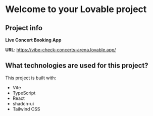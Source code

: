 # Welcome to your Lovable project

## Project info

**Live Concert Booking App**

**URL**: https://vibe-check-concerts-arena.lovable.app/

## What technologies are used for this project?

This project is built with:

- Vite
- TypeScript
- React
- shadcn-ui
- Tailwind CSS


